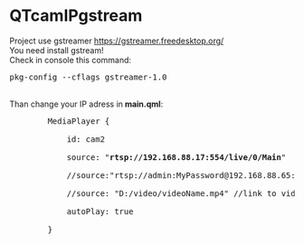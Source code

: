 # QTcamIPgstream
Project use gstreamer https://gstreamer.freedesktop.org/<BR/>
You need install gstream! <BR/>
Check in console this command:<BR/>
<pre>pkg-config --cflags gstreamer-1.0</pre>
<BR/>
Than change your IP adress in<b> main.qml</b>:
<BR/>
<pre>
        MediaPlayer {<BR/>
            id: cam2<BR/>
            source: "<b>rtsp://192.168.88.17:554/live/0/Main</b>"<BR/>
            //source:"rtsp://admin:MyPassword@192.168.88.65:554/Streaming/channels/1/?transportmode=multicast" //HiKVison camera stream<BR/>
            //source: "D:/video/videoName.mp4" //link to video<BR/>
            autoPlay: true<BR/>
        }
</pre>
